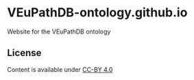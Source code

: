# VEuPathDB-ontology.github.io

Website for the VEuPathDB ontology

## License
Content is available under [CC-BY 4.0](http://creativecommons.org/licenses/by/4.0/)


